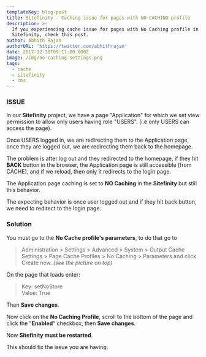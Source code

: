 ```yaml
---
templateKey: blog-post
title: Sitefinity - Caching issue for pages with NO CACHING profile
description: >-
  If you experiencing cache issue for pages with No Caching profile in
  Sitefinity, check this post.
author: Abhith Rajan
authorURL: 'https://twitter.com/abhithrajan'
date: 2017-12-18T09:17:00.000Z
image: /img/no-caching-settings.png
tags:
  - cache
  - sitefinity
  - cms
---
```

### ISSUE

In our **Sitefinity** project, we have a page "Application" for which we set view permission to allow only users having role "USERS". (i.e only USERS can access the page).

Once USERS logged in, we are redirecting them to the Application page, once they are logged out, we are redirecting them back to the homepage. 

The problem is after log out and they redirected to the homepage, if they hit **BACK** button in the browser, the Application page is still accessible (from CACHE), and if we reload, then only it redirects to the login page.

The Application page caching is set to **NO Caching** in the **Sitefinity** but still this behavior.

The expecting behavior is once user logged out and if they hit back button, we need to redirect to the login page.

### Solution 

You must go to the **No Cache profile's parameters**, to do that go to 
> Administration > Settings > Advanced > System > Output Cache Settings > Page Cache Profiles > No Caching > Parameters and click Create new.
*(see the picture on top)*

On the page that loads enter:
> Key: setNoStore  
> Value: True

Then **Save changes**.

Now click on the **No Caching Profile**, scroll to the bottom of the page and click the "**Enabled**" checkbox, then **Save changes**.

Now **Sitefinity must be restarted**.

This should fix the issue you are having.
